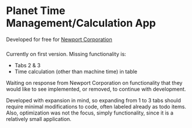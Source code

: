 # Planet Time Management/Calculation App
Developed for free for [Newport Corporation](https://www.newport.com/)

###
Currently on first version. Missing functionality is:
- Tabs 2 & 3
- Time calculation (other than machine time) in table

Waiting on response from Newport Corporation on functionality that they would like to see implemented, or removed, to continue with development.

Developed with expansion in mind, so expanding from 1 to 3 tabs should require minimal modifications to code, often labeled already as todo items. Also, optimization was not the focus, simply functionality, since it is a relatively small application.
